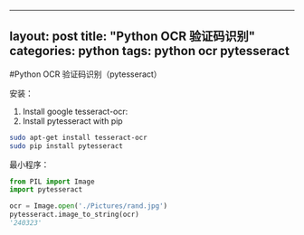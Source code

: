 
---
layout: post
title:  "Python OCR 验证码识别"
categories: python
tags:   python ocr pytesseract
---

#Python OCR 验证码识别（pytesseract）

安装：
 1. Install google tesseract-ocr:
 2. Install pytesseract with pip


```bash
sudo apt-get install tesseract-ocr
sudo pip install pytesseract
```

最小程序：

```python
from PIL import Image
import pytesseract

ocr = Image.open('./Pictures/rand.jpg')
pytesseract.image_to_string(ocr)
'240323'
```